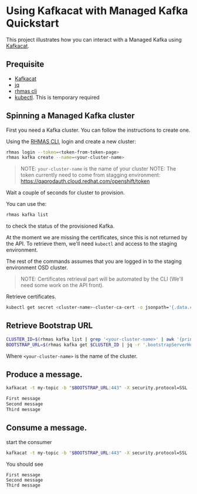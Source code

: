 Using Kafkacat with Managed Kafka Quickstart
============================================

This project illustrates how you can interact with a Managed Kafka using [Kafkacat](https://github.com/edenhill/kafkacat).


## Prequisite

- [Kafkacat](https://github.com/edenhill/kafkacat)
- [jq](https://stedolan.github.io/jq/)
- [rhmas cli](https://github.com/bf2fc6cc711aee1a0c2a/cli/releases)
- [kubectl](https://kubernetes.io/fr/docs/reference/kubectl/overview/). This is temporary required


## Spinning a Managed Kafka cluster

First you need a Kafka cluster. You can follow the instructions to create one.

Using the [RHMAS CLI](https://github.com/bf2fc6cc711aee1a0c2a/cli/releases), login and create a new cluster:

```bash
rhmas login --token=<token-from-token-page>
rhmas kafka create --name=<your-cluster-name>
```
> NOTE: `your-cluster-name` is the name of your cluster
> NOTE: The token currently need to come from stagging environment:
https://qaprodauth.cloud.redhat.com/openshift/token

Wait a couple of seconds for cluster to provision.

You can use the:
```bash
rhmas kafka list
``` 

to check the status of the provisioned Kafka. 

At the moment we are missing the certificates, since this is not returned by the API. 
To retrieve them, we'll need `kubectl` and access to the staging environment.

The rest of the commands assumes that you are logged in to the staging environment OSD cluster.

> NOTE: Certificates retrieval part will be automated by the CLI (We'll need some work on the API front).

Retrieve certificates. 
```bash
kubectl get secret <cluster-name>-cluster-ca-cert -o jsonpath='{.data.ca\.crt}' | base64 -d > /tmp/ca.cert
```

## Retrieve Bootstrap URL

```bash
CLUSTER_ID=$(rhmas kafka list | grep '<your-cluster-name>' | awk '{print $1}')
BOOTSTRAP_URL=$(rhmas kafka get $CLUSTER_ID | jq -r '.bootstrapServerHost')
```

Where `<your-cluster-name>` is the name of the cluster.

## Produce a message.
```bash
kafkacat -t my-topic -b "$BOOTSTRAP_URL:443" -X security.protocol=SSL -X ssl.ca.location=/tmp/ca.cert -P

First message
Second message
Third message
```



## Consume a message.
start the consumer

```bash
kafkacat -t my-topic -b "$BOOTSTRAP_URL:443" -X security.protocol=SSL -X ssl.ca.location=/tmp/ca.cert -C
```

You should see

```log
First message
Second message
Third message
```